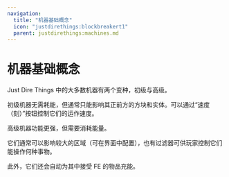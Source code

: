 ```yaml
---
navigation:
  title: "机器基础概念"
  icon: "justdirethings:blockbreakert1"
  parent: justdirethings:machines.md
---
```


# 机器基础概念

Just Dire Things 中的大多数机器有两个变种，初级与高级。

初级机器无需耗能，但通常只能影响其正前方的方块和实体。可以通过“速度（刻）”按钮控制它们的运作速度。

高级机器功能更强，但需要消耗能量。

它们通常可以影响较大的区域（可在界面中配置），也有过滤器可供玩家控制它们能操作何种事物。

此外，它们还会自动为其中接受 FE 的物品充能。

